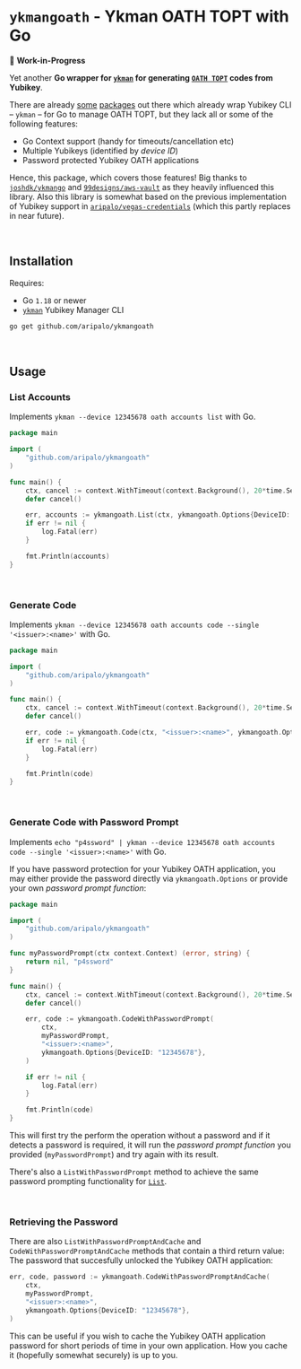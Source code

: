 # `ykmangoath` - Ykman OATH TOPT with Go

🚧  **Work-in-Progress**

Yet another **Go wrapper for [`ykman`](https://developers.yubico.com/yubikey-manager/) for generating [`OATH TOPT`](https://en.wikipedia.org/wiki/Time-based_one-time_password) codes from Yubikey**.

There are already [some](https://github.com/99designs/aws-vault/blob/master/prompt/ykman.go) [packages](https://github.com/joshdk/ykmango) out there which already wrap Yubikey CLI – `ykman` – for Go to manage OATH TOPT, but they lack all or some of the following features:

- Go Context support (handy for timeouts/cancellation etc)
- Multiple Yubikeys (identified by _device ID_)
- Password protected Yubikey OATH applications

Hence, this package, which covers those features! Big thanks to [`joshdk/ykmango`](https://github.com/joshdk/ykmango) and [`99designs/aws-vault`](https://github.com/99designs/aws-vault/blob/master/prompt/ykman.go) as they heavily influenced this library. Also this library is somewhat based on the previous implementation of Yubikey support in [`aripalo/vegas-credentials`](https://github.com/aripalo/vegas-credentials) (which this partly replaces in near future).

<br/>

## Installation

Requires:
- Go `1.18` or newer
- [`ykman`](https://developers.yubico.com/yubikey-manager/) Yubikey Manager CLI

```sh
go get github.com/aripalo/ykmangoath
```

<br/>

## Usage

### List Accounts

Implements `ykman --device 12345678 oath accounts list` with Go.

```go
package main

import (
	"github.com/aripalo/ykmangoath"
)

func main() {
	ctx, cancel := context.WithTimeout(context.Background(), 20*time.Second)
	defer cancel()

	err, accounts := ykmangoath.List(ctx, ykmangoath.Options{DeviceID: "12345678"})
	if err != nil {
		log.Fatal(err)
	}

	fmt.Println(accounts)
}
```

<br/>

### Generate Code

Implements `ykman --device 12345678 oath accounts code --single '<issuer>:<name>'` with Go.

```go
package main

import (
	"github.com/aripalo/ykmangoath"
)

func main() {
	ctx, cancel := context.WithTimeout(context.Background(), 20*time.Second)
	defer cancel()

	err, code := ykmangoath.Code(ctx, "<issuer>:<name>", ykmangoath.Options{DeviceID: "12345678"})
	if err != nil {
		log.Fatal(err)
	}

	fmt.Println(code)
}
```

<br/>

### Generate Code with Password Prompt

Implements `echo "p4ssword" | ykman --device 12345678 oath accounts code --single '<issuer>:<name>'` with Go.

If you have password protection for your Yubikey OATH application, you may either provide the password directly via `ykmangoath.Options` or provide your own _password prompt function_:

```go
package main

import (
	"github.com/aripalo/ykmangoath"
)

func myPasswordPrompt(ctx context.Context) (error, string) {
	return nil, "p4ssword"
}

func main() {
	ctx, cancel := context.WithTimeout(context.Background(), 20*time.Second)
	defer cancel()

	err, code := ykmangoath.CodeWithPasswordPrompt(
		ctx,
		myPasswordPrompt,
		"<issuer>:<name>",
		ykmangoath.Options{DeviceID: "12345678"},
	)

	if err != nil {
		log.Fatal(err)
	}

	fmt.Println(code)
}
```

This will first try the perform the operation without a password and if it detects a password is required, it will run the _password prompt function_ you provided (`myPasswordPrompt`) and try again with its result.

There's also a `ListWithPasswordPrompt` method to achieve the same password prompting functionality for [`List`](#list-accounts).

<br/>

### Retrieving the Password

There are also `ListWithPasswordPromptAndCache` and `CodeWithPasswordPromptAndCache` methods that contain a third return value: The password that succesfully unlocked the Yubikey OATH application:
```go
err, code, password := ykmangoath.CodeWithPasswordPromptAndCache(
	ctx,
	myPasswordPrompt,
	"<issuer>:<name>",
	ykmangoath.Options{DeviceID: "12345678"},
)
```

This can be useful if you wish to cache the Yubikey OATH application password for short periods of time in your own application. How you cache it (hopefully somewhat securely) is up to you.
